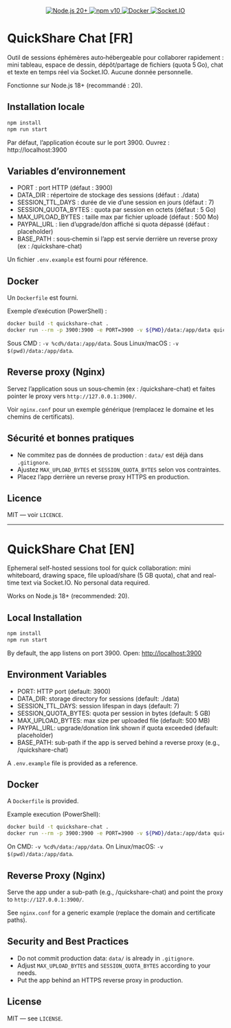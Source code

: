 <p align="center">
  <a href="https://nodejs.org/en/">
    <img src="https://img.shields.io/badge/Node.js-20%2B-green?logo=node.js&logoColor=white" alt="Node.js 20+" />
  </a>
  <a href="https://www.npmjs.com/">
    <img src="https://img.shields.io/badge/npm-v10-red?logo=npm&logoColor=white" alt="npm v10" />
  </a>
  <a href="https://www.docker.com/">
    <img src="https://img.shields.io/badge/Docker-24+-blue?logo=docker&logoColor=white" alt="Docker" />
  </a>
  <a href="https://socket.io/">
    <img src="https://img.shields.io/badge/Socket.IO-v4-black?logo=socket.io&logoColor=white" alt="Socket.IO" />
  </a>
</p>

# QuickShare Chat [FR]

Outil de sessions éphémères auto‑hébergeable pour collaborer rapidement : mini tableau, espace de dessin, dépôt/partage de fichiers (quota 5 Go), chat et texte en temps réel via Socket.IO. Aucune donnée personnelle.

Fonctionne sur Node.js 18+ (recommandé : 20).

## Installation locale

```bash
npm install
npm run start
```

Par défaut, l’application écoute sur le port 3900. Ouvrez : http://localhost:3900

## Variables d’environnement

- PORT : port HTTP (défaut : 3900)
- DATA_DIR : répertoire de stockage des sessions (défaut : ./data)
- SESSION_TTL_DAYS : durée de vie d’une session en jours (défaut : 7)
- SESSION_QUOTA_BYTES : quota par session en octets (défaut : 5 Go)
- MAX_UPLOAD_BYTES : taille max par fichier uploadé (défaut : 500 Mo)
- PAYPAL_URL : lien d’upgrade/don affiché si quota dépassé (défaut : placeholder)
- BASE_PATH : sous‑chemin si l’app est servie derrière un reverse proxy (ex : /quickshare-chat)

Un fichier `.env.example` est fourni pour référence.

## Docker

Un `Dockerfile` est fourni.

Exemple d’exécution (PowerShell) :

```bash
docker build -t quickshare-chat .
docker run --rm -p 3900:3900 -e PORT=3900 -v ${PWD}/data:/app/data quickshare-chat
```

Sous CMD : `-v %cd%/data:/app/data`. Sous Linux/macOS : `-v $(pwd)/data:/app/data`.

## Reverse proxy (Nginx)

Servez l’application sous un sous‑chemin (ex : /quickshare-chat) et faites pointer le proxy vers `http://127.0.0.1:3900/`.

Voir `nginx.conf` pour un exemple générique (remplacez le domaine et les chemins de certificats).

## Sécurité et bonnes pratiques

- Ne commitez pas de données de production : `data/` est déjà dans `.gitignore`.
- Ajustez `MAX_UPLOAD_BYTES` et `SESSION_QUOTA_BYTES` selon vos contraintes.
- Placez l’app derrière un reverse proxy HTTPS en production.

## Licence

MIT — voir `LICENCE`.

___

# QuickShare Chat [EN]

Ephemeral self-hosted sessions tool for quick collaboration: mini whiteboard, drawing space, file upload/share (5 GB quota), chat and real-time text via Socket.IO. No personal data required.

Works on Node.js 18+ (recommended: 20).

## Local Installation

```bash
npm install
npm run start
```

By default, the app listens on port 3900. Open: [http://localhost:3900](http://localhost:3900)

## Environment Variables

* PORT: HTTP port (default: 3900)
* DATA\_DIR: storage directory for sessions (default: ./data)
* SESSION\_TTL\_DAYS: session lifespan in days (default: 7)
* SESSION\_QUOTA\_BYTES: quota per session in bytes (default: 5 GB)
* MAX\_UPLOAD\_BYTES: max size per uploaded file (default: 500 MB)
* PAYPAL\_URL: upgrade/donation link shown if quota exceeded (default: placeholder)
* BASE\_PATH: sub-path if the app is served behind a reverse proxy (e.g., /quickshare-chat)

A `.env.example` file is provided as a reference.

## Docker

A `Dockerfile` is provided.

Example execution (PowerShell):

```bash
docker build -t quickshare-chat .
docker run --rm -p 3900:3900 -e PORT=3900 -v ${PWD}/data:/app/data quickshare-chat
```

On CMD: `-v %cd%/data:/app/data`.
On Linux/macOS: `-v $(pwd)/data:/app/data`.

## Reverse Proxy (Nginx)

Serve the app under a sub-path (e.g., /quickshare-chat) and point the proxy to `http://127.0.0.1:3900/`.

See `nginx.conf` for a generic example (replace the domain and certificate paths).

## Security and Best Practices

* Do not commit production data: `data/` is already in `.gitignore`.
* Adjust `MAX_UPLOAD_BYTES` and `SESSION_QUOTA_BYTES` according to your needs.
* Put the app behind an HTTPS reverse proxy in production.

## License

MIT — see `LICENSE`.
